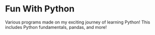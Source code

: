 # Fun With Python
Various programs made on my exciting journey of learning Python! This includes Python fundamentals, pandas, and more!
